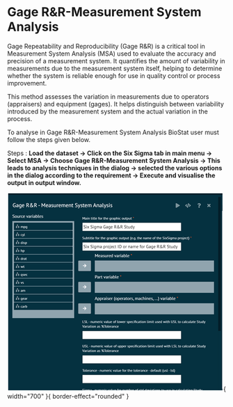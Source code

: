 # Gage R&amp;R-Measurement System Analysis

Gage Repeatability and Reproducibility (Gage R&R) is a critical tool in Measurement System Analysis (MSA) used to evaluate the accuracy and precision of a measurement system. It quantifies the amount of variability in measurements due to the measurement system itself, helping to determine whether the system is reliable enough for use in quality control or process improvement.

This method assesses the variation in measurements due to operators (appraisers) and equipment (gages). It helps distinguish between variability introduced by the measurement system and the actual variation in the process.

To analyse in Gage R&R-Measurement System Analysis BioStat user must follow the steps given below.

Steps
: __Load the dataset -> Click on the Six Sigma tab in main menu -> Select MSA -> Choose Gage R&R-Measurement System Analysis -> This leads to analysis techniques in the dialog -> selected the various options in the dialog according to the requirement -> Execute and visualise the output in output window.__

![alt text](screenshots/image283.png){ width="700" }{ border-effect="rounded" }
